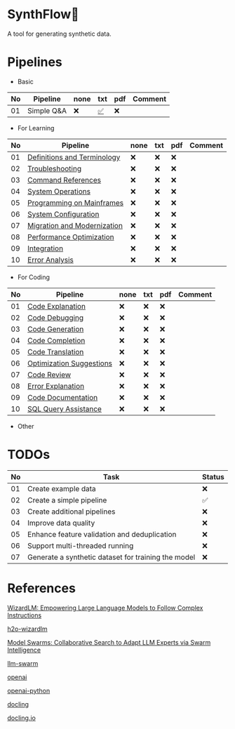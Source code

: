 # SynthFlow💨

A tool for generating synthetic data.

# Pipelines

- Basic

|No|Pipeline|none|txt|pdf|Comment|
|---|---|---|---|---|---|
|01|Simple Q&A|❌|[✅](pipelines/Basic.py)|❌||

- For Learning

|No|Pipeline|none|txt|pdf|Comment|
|---|---|---|---|---|---|
|01|[Definitions and Terminology](docs/mainframe_learning_instruction_data.md#1-definitions-and-terminology)|❌|❌|❌||
|02|[Troubleshooting](docs/mainframe_learning_instruction_data.md#2-troubleshooting)|❌|❌|❌||
|03|[Command References](docs/mainframe_learning_instruction_data.md#3-command-references)|❌|❌|❌||
|04|[System Operations](docs/mainframe_learning_instruction_data.md#4-system-operations)|❌|❌|❌||
|05|[Programming on Mainframes](docs/mainframe_learning_instruction_data.md#5-programming-on-mainframes)|❌|❌|❌||
|06|[System Configuration](docs/mainframe_learning_instruction_data.md#6-system-configuration)|❌|❌|❌||
|07|[Migration and Modernization](docs/mainframe_learning_instruction_data.md#7-migration-and-modernization)|❌|❌|❌||
|08|[Performance Optimization](docs/mainframe_learning_instruction_data.md#8-performance-optimization)|❌|❌|❌||
|09|[Integration](docs/mainframe_learning_instruction_data.md#9-integration)|❌|❌|❌||
|10|[Error Analysis](docs/mainframe_learning_instruction_data.md#10-error-analysis)|❌|❌|❌||

- For Coding

|No|Pipeline|none|txt|pdf|Comment|
|---|---|---|---|---|---|
|01|[Code Explanation](docs/coding_instruction_data.md#1-code-explanation)|❌|❌|❌||
|02|[Code Debugging](docs/coding_instruction_data.md#2-code-debugging)|❌|❌|❌||
|03|[Code Generation](docs/coding_instruction_data.md#3-code-generation)|❌|❌|❌||
|04|[Code Completion](docs/coding_instruction_data.md#4-code-completion)|❌|❌|❌||
|05|[Code Translation](docs/coding_instruction_data.md#5-code-translation)|❌|❌|❌||
|06|[Optimization Suggestions](docs/coding_instruction_data.md#6-optimization-suggestions)|❌|❌|❌||
|07|[Code Review](docs/coding_instruction_data.md#7-code-review)|❌|❌|❌||
|08|[Error Explanation](docs/coding_instruction_data.md#8-error-explanation)|❌|❌|❌||
|09|[Code Documentation](docs/coding_instruction_data.md#9-code-documentation)|❌|❌|❌||
|10|[SQL Query Assistance](docs/coding_instruction_data.md#10-sql-query-assistance)|❌|❌|❌||

- Other

# TODOs
| No | Task                                         | Status |
|----|----------------------------------------------|--------|
| 01 | Create example data                          | ❌     |
| 02 | Create a simple pipeline                     | ✅     |
| 03 | Create additional pipelines                  | ❌     |
| 04 | Improve data quality                         | ❌     |
| 05 | Enhance feature validation and deduplication | ❌     |
| 06 | Support multi-threaded running               | ❌     |
| 07 | Generate a synthetic dataset for training the model | ❌ |

# References

[WizardLM: Empowering Large Language Models to Follow Complex Instructions](https://arxiv.org/abs/2304.12244)

[h2o-wizardlm](https://github.com/h2oai/h2o-wizardlm?tab=readme-ov-file)

[Model Swarms: Collaborative Search to Adapt LLM Experts via Swarm Intelligence](https://arxiv.org/abs/2410.11163)

[llm-swarm](https://github.com/huggingface/llm-swarm)

[openai](https://platform.openai.com/docs/overview)

[openai-python](https://github.com/locchh/openai-python)

[docling](https://github.com/DS4SD/docling)

[docling.io](https://ds4sd.github.io/docling/#ibm-open-source-ai)
